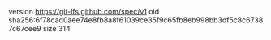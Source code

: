 version https://git-lfs.github.com/spec/v1
oid sha256:6f78cad0aee74e8fb8a8f61039ce35f9c65fb8eb998bb3df5c8c67387c67cee9
size 314
